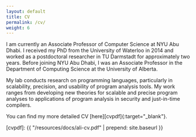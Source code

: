 ```yaml
---
layout: default
title: CV
permalink: /cv/
weight: 6
---
```

I am currently an Associate Professor of Computer Science at NYU Abu Dhabi. I received my PhD from the University of Waterloo in 2014 and worked as a postdoctoral researcher in TU Darmstadt for approximately two years. Before joining NYU Abu Dhabi, I was an Associate Professor in the Department of Computing Science at the University of Alberta.

My lab conducts research on programming languages, particularly in scalability, precision, and usability of program analysis tools. My work ranges from developing new theories for scalable and precise program analyses to applications of program analysis in security and just-in-time compilers.

You can find my more detailed CV [here][cvpdf]{:target="_blank"}.

[cvpdf]: {{ "/resources/docs/ali-cv.pdf" | prepend: site.baseurl }}
